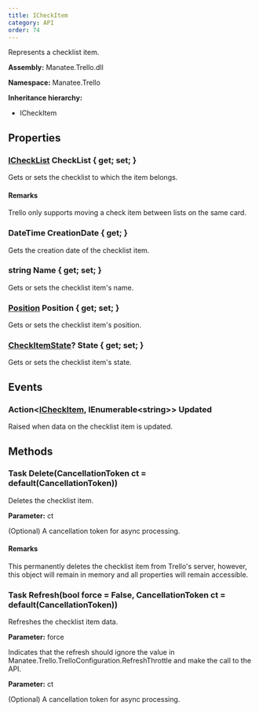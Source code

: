 ```yaml
---
title: ICheckItem
category: API
order: 74
---
```


Represents a checklist item.

**Assembly:** Manatee.Trello.dll

**Namespace:** Manatee.Trello

**Inheritance hierarchy:**

- ICheckItem

## Properties

### [ICheckList](../ICheckList#ichecklist) CheckList { get; set; }

Gets or sets the checklist to which the item belongs.

#### Remarks

Trello only supports moving a check item between lists on the same card.

### DateTime CreationDate { get; }

Gets the creation date of the checklist item.

### string Name { get; set; }

Gets or sets the checklist item&#39;s name.

### [Position](../Position#position) Position { get; set; }

Gets or sets the checklist item&#39;s position.

### [CheckItemState](../CheckItemState#checkitemstate)? State { get; set; }

Gets or sets the checklist item&#39;s state.

## Events

### Action&lt;[ICheckItem](../ICheckItem#icheckitem), IEnumerable&lt;string&gt;&gt; Updated

Raised when data on the checklist item is updated.

## Methods

### Task Delete(CancellationToken ct = default(CancellationToken))

Deletes the checklist item.

**Parameter:** ct

(Optional) A cancellation token for async processing.

#### Remarks

This permanently deletes the checklist item from Trello&#39;s server, however, this object will remain in memory and all properties will remain accessible.

### Task Refresh(bool force = False, CancellationToken ct = default(CancellationToken))

Refreshes the checklist item data.

**Parameter:** force

Indicates that the refresh should ignore the value in Manatee.Trello.TrelloConfiguration.RefreshThrottle and make the call to the API.

**Parameter:** ct

(Optional) A cancellation token for async processing.

